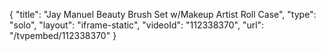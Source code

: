 {
    "title": "Jay Manuel Beauty Brush Set w\/Makeup Artist Roll Case",
    "type": "solo",
    "layout": "iframe-static",
    "videoId": "112338370",
    "url": "\/tvpembed\/112338370"
}